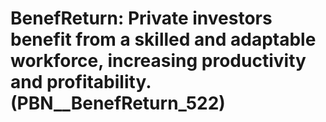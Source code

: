 # BenefReturn: __Private investors benefit from a skilled and adaptable workforce, increasing productivity and profitability.__ (PBN__BenefReturn_522)

